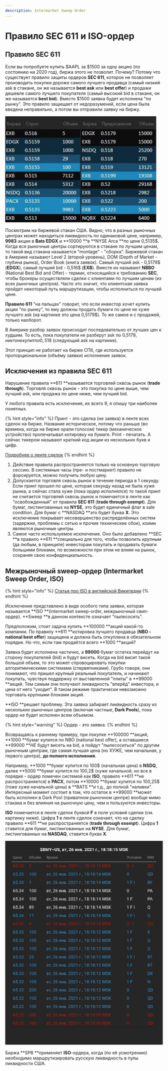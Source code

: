 ```yaml
---
description: Intermarket Sweep Order
---
```


# Правило SEC 611 и ISO-ордер

## Правило SEC 611

Если вы попробуете купить $AAPL за $1500 за одну акцию (по состоянию на 2020 год), биржа этого не позволит. Почему? Потому что существует правило защиты ордеров **SEC 611**, которое не позволяет производить покупки дороже самого лучшего продавца (самый низкий ask в стакане, он же называется **best ask** или **best offer**) и продажи дешевле самого лучшего покупателя (самый высокий bid в стакане, он же называется **best bid**). Вместо $1500 заявка будет исполнена "по рынку". Это правило защищает от недоразумений, если цена была введена неправильно, а потом вы отправили заявку на биржу.

![Биржевой стакан из терминала Аврора](<../../.gitbook/assets/image (19).png>)

Посмотрим на биржевой стакан США. Видно, что в разных рыночных центрах может находиться ликвидность по одинаковой цене, например, **9983** акции в **Bats EDGX** и **10000 **в **NYSE Arca **по цене 0,5135$. Когда все рыночные центры сортируются в стакане по лучшим ценам, то такой вид стакана называется "montage" - "сборка". Биржевой стакан в Америке называют Level 2 (второй уровень), DOM (Depth of Market - глубина рынка), Order Book (книга заявок). Самый лучший ask - 0,5179$ (**EDGX**), самый лучший bid - 0,516$ (**EXB**). Вместе их называют **NBBO** (National Best Bid and Offer) - термин, относящийся к требованию **SEC**, чтобы брокеры осуществляли сделки с клиентами по лучшим ценам (из всех рыночных центров). Часто это значит, что клиентская заявка пройдет некоторый путь маршрутизации, чтобы исполниться по лучшей цене.

**Правило 611** "на пальцах" говорит, что если инвестор хочет купить акции "по рынку", то ему должны продать бумаги по цене не хуже лучшего ask (на картинке это цена 0,5179$). То же самое и с продажей, только наоборот.

В Америке разбор заявок происходит последовательно от лучших цен к худшим. То есть, пока покупатели не разберут ask по 0,5179$, никто не купит по 0,518$ (следующий ask на картинке).

Этот принцип не работает на бирже СПб, где используется пропорциональное (объёму заявки) исполнение заявок.

## Исключения из правила SEC 611

Нарушение правила **611 **называется торговлей сквозь рынок (**trade through**). Торговля сквозь рынок - это покупка по цене выше, чем лучший ask, или продажа по цене ниже, чем лучший bid.

У любого правила есть исключения, их всего 9, я опишу три наиболее понятных. 

{% hint style="info" %}
Принт - это сделка (не заявка) в ленте всех сделок на бирже. Название историческое, потому что раньше (во времена, когда на бирже орали голосом) тикер (механическое устройство) пропечатывал котировку на бумаге. Print - печатать. А сейчас тикером называют краткий код акции из нескольких букв и цифр.

[Подробнее о ленте сделок](../aurora.md)
{% endhint %}

1. Действие правила распространяется только на основную торговую сессию. В системные часы (пре- и постмаркет) правило не форсируется, можно получить любую цену.
2. Допускается торговля сквозь рынок в течение периода в 1 секунду. Если принт прошел по цене, которая секунду назад не была хуже рынка, а сейчас стала хуже (пока ордер исполнялся) то такой принт не считается торговлей сквозь рынок и помечается в ленте как "освобожденный" от правила **SEC 611** (**trade through exempt**). Для бумаг, листингованных на **NYSE**, это будет единичный флаг в sale condition. Для бумаг с **NASDAQ **это будет буква **X**. Это исключение покрывает несовершенство распределённых систем (задержки, проблемы с сетью и прочие технические сбои), коими являются рыночные центры.
3. Самое часто используемое исключение. Оно было добавлено **SEC **в правило **611 **специально для того, чтобы позволить крупным (да любым, в принципе) инвесторам покупать и продавать бумаги большими блоками, по возможности при этом не влияя на рынок, сохраняя свою конфиденциальность.

## Межрыночный sweep-ордер (Intermarket Sweep Order, ISO)

{% hint style="info" %}
[Статья про ISO в английской Википедии](https://en.wikipedia.org/wiki/Intermarket_sweep_order)
{% endhint %}

Исключение представлено в виде особого типа заявки, которая называется **ISO **(intermarket sweep-order, межрыночный свип-ордер). **Sweep **в данном контексте означает "пылесосить".

Предположим, стоит задача купить **100000 **акций какой-то компании. По правилу **611 **котировка лучшего продавца (**NBO - national best offer**) защищена и должна быть откуплена в обязательном порядке. Но что, если там продаётся всего **1000 **акций? 

Заявка будет исполнена частично, а **99000** бумаг остатка перейдут на сторону покупателей (bid) и будут висеть. Когда на bid висит такой большой объем, то это может спровоцировать покупки алгоритмическими системами (стервятниками). Грубо говоря, они понимают, что пришел крупный реальный покупатель, и начинают покупать, чувствуя поддержку от выставленной "плиты" в **99000 **акций. Тем самым они получают ликвидность "вперёд" инвестора, и цена от него "уходит". В таком режиме практически невозможно торговать крупными блоками акций.

**ISO **решает проблему. Эта заявка забирает ликвидность сразу из нескольких рыночных центров (включая частные, **Dark Pools**), пока ордер не будет исполнен всем объемом.

{% hint style="warning" %}
Ордер - это заявка.
{% endhint %}

Возвращаясь к раннему примеру, при покупке **100000 **акций, **1000 **бумаг купится по NBO (national best offer), а оставшиеся **99000 **_НЕ_ будут висеть на bid, а пойдут "пылесоситься" по другим рыночным центрам, где самая лучшая цена (но ХУЖЕ, чем начальная, у первого центра), **до полного исполнения**.

Например, **1000 **бумаг купится по 100$ (начальная цена) в **NSDQ**, далее **5000 **бумаг купится по 100,2$ (хуже начальной, но все в порядке - ордер помечен системой как **ISO**, правило **611 **не распространяется) в **PACX**, потом **10000 **бумаг купится по 100,25$ (тоже хуже начальной цены) в **BATS **и т.д., до полной "наливки". Интересный момент состоит в том, что остаток в **99000 **может быть исполнен в Dark Pool (приватном рыночном центре) вообще мимо стакана и без влияния на рыночную цену, чем и пользуются инвесторы.

**ISO** помечается в ленте сделок буквой **F** в поле условий сделки (см. картинку ниже). Цифра **1** в ленте сделок означает, что на сделку правило **611 **не распространяется (**trade through exempt**). Цифра **1** ставится для бумаг, листингованных на **NYSE**. Для бумаг, листингованных на **NASDAQ**, ставится буква **X**.

![Лента принтов (репродукция) с ISO-сделками (буква F)](<../../.gitbook/assets/image (18).png>)

Биржа **SPB **применяет **ISO**-ордера, когда (по её усмотрению) необходимо маршрутизировать русскую ликвидность в пулы ликвидности США.
